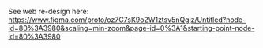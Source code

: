 See web re-design here: https://www.figma.com/proto/oz7C7sK9o2W1ztsv5nQgjz/Untitled?node-id=80%3A3980&scaling=min-zoom&page-id=0%3A1&starting-point-node-id=80%3A3980
